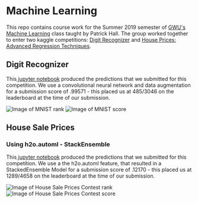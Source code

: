 # Machine Learning

This repo contains course work for the Summer 2019 semester of <a href= "https://github.com/jphall663/GWU_data_mining" rel="nofollow">GWU's Machine Learning</a> class taught by Patrick Hall. The group worked together to enter two kaggle competitions: <a href="https://www.kaggle.com/c/digit-recognizer" rel="nofollow">Digit Recognizer</a> and <a href="https://www.kaggle.com/c/house-prices-advanced-regression-techniques" rel="nofollow">House Prices: Advanced Regression Techniques</a>.

## Digit Recognizer

This<a href= "https://github.com/britcbish/dsnc6290-coursework/blob/master/MNIST.ipynb" rel = "nofollow"> jupyter notebook</a> produced the predictions that we submitted for this competition. We use a convolutional neural network and data augmentation for a submission score of .99571 - this placed us at 485/3046 on the leaderboard at the time of our submission.

![Image of MNIST rank](https://github.com/britcbish/dsnc6290-coursework/blob/master/MNISTrank.jpg)
![Image of MNIST score](https://github.com/britcbish/dsnc6290-coursework/blob/master/MNISTscore.jpg)

## House Sale Prices

### Using h2o.automl - StackEnsemble
This<a href= "https://github.com/britcbish/dsnc6290-coursework/blob/master/House Sale Prices - H2OAUTOMIL.ipynb" rel = "nofollow"> jupyter notebook</a> produced the predictions that we submitted for this competition. We use a the h2o.automl feature, that resulted in a StackedEnsemble Model for a submission score of .12170 - this placed us at 1289/4658 on the leaderboard at the time of our submission.

![Image of House Sale Prices Contest rank](https://github.com/britcbish/dsnc6290-coursework/blob/master/h2o_automl_rank.PNG)
![Image of House Sale Prices Contest score](https://github.com/britcbish/dsnc6290-coursework/blob/master/h2o_automl%20score.PNG)
